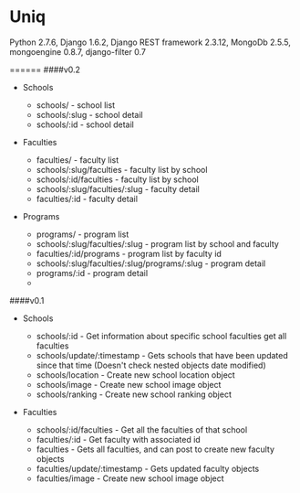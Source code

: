 Uniq
=========================
Python 2.7.6, Django 1.6.2, Django REST framework 2.3.12, MongoDb 2.5.5, mongoengine 0.8.7, django-filter 0.7

======
####v0.2
- Schools
  - schools/  - school list
  - schools/:slug - school detail
  - schools/:id - school detail

- Faculties
  - faculties/ - faculty list
  - schools/:slug/faculties - faculty list by school
  - schools/:id/faculties - faculty list by school
  - schools/:slug/faculties/:slug - faculty detail
  - faculties/:id - faculty detail

- Programs
  - programs/ - program list
  - schools/:slug/faculties/:slug - program list by school and faculty
  - faculties/:id/programs - program list by faculty id
  - schools/:slug/faculties/:slug/programs/:slug - program detail
  - programs/:id - program detail
  - 
####v0.1
- Schools
  - schools/:id	- Get information about specific school	faculties	get all faculties
  - schools/update/:timestamp	- Gets schools that have been updated since that time	(Doesn't check nested objects date modified)
  - schools/location - Create new school location object
  - schools/image - Create new school image object
  - schools/ranking - Create new school ranking object

- Faculties
  - schools/:id/faculties	- Get all the faculties of that school
  - faculties/:id	- Get faculty with associated id
  - faculties - Gets all faculties, and can post to create new faculty objects
  - faculties/update/:timestamp	- Gets updated faculty objects
  - faculties/image - Create new school image object
